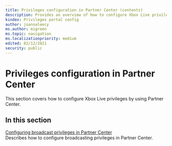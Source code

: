 ```yaml
---
title: Privileges configuration in Partner Center (contents)
description: Provides an overview of how to configure Xbox Live privileges by using Partner Center.
kindex: Privileges portal config
author: joannaleecy
ms.author: migreen
ms.topic: navigation
ms.localizationpriority: medium
edited: 02/12/2021
security: public
---
```


# Privileges configuration in Partner Center

This section covers how to configure Xbox Live privileges by using Partner Center.

## In this section  
  
[Configuring broadcast privileges in Partner Center](live-privileges-config.md)  
Describes how to configure broadcasting privileges in Partner Center.  
  

